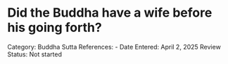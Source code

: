 # Did the Buddha have a wife before his going forth?

Category: Buddha
Sutta References: -
Date Entered: April 2, 2025
Review Status: Not started